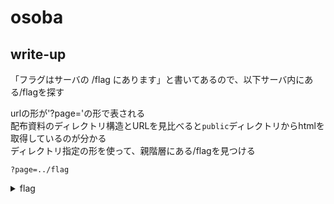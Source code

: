 # osoba

## write-up
「フラグはサーバの /flag にあります」と書いてあるので、以下サーバ内にある/flagを探す

urlの形が'?page='の形で表される  
配布資料のディレクトリ構造とURLを見比べると`public`ディレクトリからhtmlを取得しているのが分かる  
ディレクトリ指定の形を使って、親階層にある/flagを見つける

```
?page=../flag
```


<details><summary>flag</summary><div>
ctf4b{omisoshiru_oishi_keredomo_tsukuruno_taihen}
</div></details>
